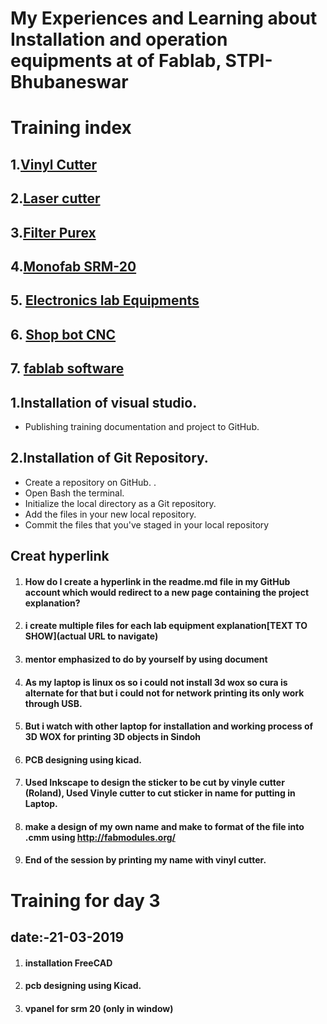 # My Experiences and Learning about      Installation and operation equipments  at of Fablab, STPI-Bhubaneswar


# Training index
  
 ## 1.[Vinyl Cutter](/vinylcutter.md)
 ## 2.[Laser cutter](/lasercutter.md)
 ## 3.[Filter Purex](/filterpurex.md)
 ## 4.[Monofab SRM-20](/monofab.md)
 ## 5. [Electronics lab Equipments](/electronics.md) 
 ## 6. [Shop bot CNC](/shopbot.md)
 ## 7. [fablab software](/fablasoftware.md)
 
 ## 1.Installation of visual studio.
 *  Publishing training documentation  and project to GitHub.
## 2.Installation of Git Repository.
* Create a  repository on GitHub. .
* Open  Bash the terminal.
* Initialize the local directory as a Git repository. 
*  Add the files in your new local repository. 
*  Commit the files that you've staged in your local repository

 ## Creat hyperlink

1. #### How do I create a hyperlink in the readme.md file in my GitHub account which would redirect to a new page containing the project explanation?
3. #### i create multiple files for each lab equipment explanation[TEXT TO SHOW](actual URL to navigate)
4. #### mentor emphasized to do by yourself by using document
5.  #### As my laptop is linux os so i could not install 3d wox so cura is alternate for that but i could not for network printing its only work through USB.
6. ####  But i watch with other laptop for installation and working process of 3D WOX for printing 3D objects in Sindoh

7. #### PCB designing using kicad.

8. #### Used Inkscape to design the sticker to be cut by vinyle cutter (Roland), Used Vinyle cutter to cut sticker in name for putting in Laptop.

9. #### make a design of my own name and make to format of the file into .cmm using http://fabmodules.org/

10. #### End of the session by printing my name with vinyl cutter.

# Training for day 3 
## date:-21-03-2019 

1. #### installation FreeCAD 
2. #### pcb designing using Kicad. 
2. #### vpanel for srm 20 (only in window)